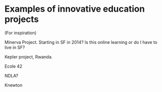 # Examples of innovative education projects

(For inspiration)


Minerva Project. Starting in SF in 2014? Is this online learning or do I have to live in SF?

Kepler project, Rwanda.

Ecole 42

NDLA?

Knewton
